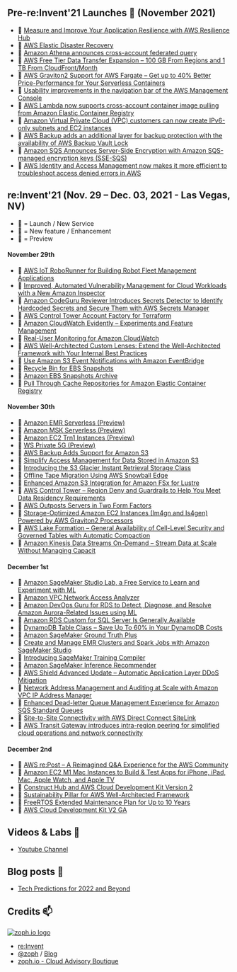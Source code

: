 ## Pre-re:Invent'21 Launches 🚀 (November 2021)

- 🚀 [Measure and Improve Your Application Resilience with AWS Resilience Hub](https://aws.amazon.com/blogs/aws/monitor-and-improve-your-application-resiliency-with-resilience-hub/)
- 🚀 [AWS Elastic Disaster Recovery](https://aws.amazon.com/blogs/aws/scalable-cost-effective-disaster-recovery-in-the-cloud/)
- 🍫 [Amazon Athena announces cross-account federated query](https://aws.amazon.com/about-aws/whats-new/2021/11/amazon-athena-announces-cross-account-federated-query/)
- 🍫 [AWS Free Tier Data Transfer Expansion – 100 GB From Regions and 1 TB From CloudFront/Month](https://aws.amazon.com/blogs/aws/aws-free-tier-data-transfer-expansion-100-gb-from-regions-and-1-tb-from-amazon-cloudfront-per-month/)
- 🍫 [AWS Graviton2 Support for AWS Fargate – Get up to 40% Better Price-Performance for Your Serverless Containers](https://aws.amazon.com/blogs/aws/announcing-aws-graviton2-support-for-aws-fargate-get-up-to-40-better-price-performance-for-your-serverless-containers/)
- 🍫 [Usability improvements in the navigation bar of the AWS Management Console](https://aws.amazon.com/about-aws/whats-new/2021/11/aws-management-console-navigation-bar-improvements/)
- 🍫 [AWS Lambda now supports cross-account container image pulling from Amazon Elastic Container Registry](https://aws.amazon.com/about-aws/whats-new/2021/11/aws-lambda-support-cross-account-image-amazon-elastic-container-registry/)
- 🍫 [Amazon Virtual Private Cloud (VPC) customers can now create IPv6-only subnets and EC2 instances](https://aws.amazon.com/about-aws/whats-new/2021/11/amazon-virtual-private-cloud-ipv6-subnets-ec2-instances/)
- 🍫 [AWS Backup adds an additional layer for backup protection with the availability of AWS Backup Vault Lock](https://aws.amazon.com/about-aws/whats-new/2021/10/aws-backup-backup-protection-aws-backup-vault-lock/)
- 🍫 [Amazon SQS Announces Server-Side Encryption with Amazon SQS-managed encryption keys (SSE-SQS)](https://aws.amazon.com/about-aws/whats-new/2021/11/amazon-sqs-server-side-encryption-keys-sse/)
- 🍫 [AWS Identity and Access Management now makes it more efficient to troubleshoot access denied errors in AWS](https://aws.amazon.com/about-aws/whats-new/2021/11/aws-identity-access-management-efficient-troubleshoot-error/)

## re:Invent'21 (Nov. 29 – Dec. 03, 2021 - Las Vegas, NV)

- 🚀 = Launch / New Service
- 🍫 = New feature / Enhancement
- 🌊 = Preview
#### November 29th

- 🌊 [AWS IoT RoboRunner for Building Robot Fleet Management Applications](https://aws.amazon.com/blogs/aws/preview-aws-iot-roborunner-for-building-robot-fleet-management-applications/)
- 🚀 [Improved, Automated Vulnerability Management for Cloud Workloads with a New Amazon Inspector](https://aws.amazon.com/blogs/aws/improved-automated-vulnerability-management-for-cloud-workloads-with-a-new-amazon-inspector/)
- 🍫 [Amazon CodeGuru Reviewer Introduces Secrets Detector to Identify Hardcoded Secrets and Secure Them with AWS Secrets Manager](https://aws.amazon.com/blogs/aws/codeguru-reviewer-secrets-detector-identify-hardcoded-secrets/)
- 🍫 [AWS Control Tower Account Factory for Terraform](https://aws.amazon.com/blogs/aws/new-aws-control-tower-account-factory-for-terraform/)
- 🍫 [Amazon CloudWatch Evidently – Experiments and Feature Management](https://aws.amazon.com/blogs/aws/cloudwatch-evidently/)
- 🍫 [Real-User Monitoring for Amazon CloudWatch](https://aws.amazon.com/blogs/aws/cloudwatch-rum/)
- 🍫 [AWS Well-Architected Custom Lenses: Extend the Well-Architected Framework with Your Internal Best Practices](https://aws.amazon.com/blogs/aws/well-architected-custom-lenses-internal-best-practices/)
- 🍫 [Use Amazon S3 Event Notifications with Amazon EventBridge](https://aws.amazon.com/blogs/aws/new-use-amazon-s3-event-notifications-with-amazon-eventbridge/)
- 🍫 [Recycle Bin for EBS Snapshots](https://aws.amazon.com/blogs/aws/new-recycle-bin-for-ebs-snapshots/)
- 🍫 [Amazon EBS Snapshots Archive](https://aws.amazon.com/blogs/aws/new-amazon-ebs-snapshots-archive/)
- 🍫 [Pull Through Cache Repositories for Amazon Elastic Container Registry](https://aws.amazon.com/blogs/aws/announcing-pull-through-cache-repositories-for-amazon-elastic-container-registry/)

#### November 30th

- 🌊 [Amazon EMR Serverless (Preview)](https://aws.amazon.com/about-aws/whats-new/2021/11/amazon-emr-serverless-preview/)
- 🌊 [Amazon MSK Serverless (Preview)](https://aws.amazon.com/about-aws/whats-new/2021/11/amazon-msk-serverless-public-preview/)
- 🌊 [Amazon EC2 Trn1 Instances (Preview)](https://aws.amazon.com/about-aws/whats-new/2021/11/amazon-ec2-trn1-instances/)
- 🌊 [WS Private 5G (Preview)](https://aws.amazon.com/about-aws/whats-new/2021/11/preview-aws-private-5g/)
- 🌊 [AWS Backup Adds Support for Amazon S3](https://aws.amazon.com/blogs/aws/preview-aws-backup-adds-support-for-amazon-s3/)
- 🍫 [Simplify Access Management for Data Stored in Amazon S3](https://aws.amazon.com/blogs/aws/new-simplify-access-management-for-data-stored-in-amazon-s3/)
- 🍫 [Introducing the S3 Glacier Instant Retrieval Storage Class](https://aws.amazon.com/blogs/aws/amazon-s3-glacier-is-the-best-place-to-archive-your-data-introducing-the-s3-glacier-instant-retrieval-storage-class/)
- 🍫 [Offline Tape Migration Using AWS Snowball Edge](https://aws.amazon.com/blogs/aws/new-offline-tape-migration-using-aws-snowball-edge/)
- 🍫 [Enhanced Amazon S3 Integration for Amazon FSx for Lustre](https://aws.amazon.com/blogs/aws/enhanced-amazon-s3-integration-for-amazon-fsx-for-lustre/)
- 🍫 [AWS Control Tower – Region Deny and Guardrails to Help You Meet Data Residency Requirements](https://aws.amazon.com/blogs/aws/new-for-aws-control-tower-region-deny-and-guardrails-to-help-you-meet-data-residency-requirements/)
- 🍫 [AWS Outposts Servers in Two Form Factors](https://aws.amazon.com/blogs/aws/new-aws-outposts-servers-in-two-form-factors/)
- 🍫 [Storage-Optimized Amazon EC2 Instances (Im4gn and Is4gen) Powered by AWS Graviton2 Processors](https://aws.amazon.com/blogs/aws/new-storage-optimized-amazon-ec2-instances-im4gn-and-is4gen-powered-by-aws-graviton2-processors/)
- 🍫 [AWS Lake Formation – General Availability of Cell-Level Security and Governed Tables with Automatic Compaction](https://aws.amazon.com/blogs/aws/aws-lake-formation-general-availability-of-cell-level-security-and-governed-tables-with-automatic-compaction/)
- 🍫 [Amazon Kinesis Data Streams On-Demand – Stream Data at Scale Without Managing Capacit](https://aws.amazon.com/blogs/aws/amazon-kinesis-data-streams-on-demand-stream-data-at-scale-without-managing-capacity/)

#### December 1st

- 🌊 [Amazon SageMaker Studio Lab, a Free Service to Learn and Experiment with ML](https://aws.amazon.com/blogs/aws/now-in-preview-amazon-sagemaker-studio-lab-a-free-service-to-learn-and-experiment-with-ml/)
- 🚀 [Amazon VPC Network Access Analyzer](https://aws.amazon.com/blogs/aws/new-amazon-vpc-network-access-analyzer/)
- 🍫 [Amazon DevOps Guru for RDS to Detect, Diagnose, and Resolve Amazon Aurora-Related Issues using ML](https://aws.amazon.com/blogs/aws/new-amazon-devops-guru-for-rds-to-detect-diagnose-and-resolve-amazon-aurora-related-issues-using-ml/)
- 🍫 [Amazon RDS Custom for SQL Server Is Generally Available](https://aws.amazon.com/blogs/aws/new-amazon-rds-custom-for-sql-server-is-generally-available/)
- 🍫 [DynamoDB Table Class – Save Up To 60% in Your DynamoDB Costs](https://aws.amazon.com/blogs/aws/new-dynamodb-table-class-save-up-to-60-in-your-dynamodb-costs/)
- 🍫 [Amazon SageMaker Ground Truth Plus](https://aws.amazon.com/blogs/aws/announcing-amazon-sagemaker-ground-truth-plus/)
- 🍫 [Create and Manage EMR Clusters and Spark Jobs with Amazon SageMaker Studio](https://aws.amazon.com/blogs/aws/new-create-and-manage-emr-clusters-and-spark-jobs-with-amazon-sagemaker-studio/)
- 🍫 [Introducing SageMaker Training Compiler](https://aws.amazon.com/blogs/aws/new-introducing-sagemaker-training-compiler/)
- 🍫 [Amazon SageMaker Inference Recommender](https://aws.amazon.com/blogs/aws/announcing-amazon-sagemaker-inference-recommender/)
- 🍫 [AWS Shield Advanced Update – Automatic Application Layer DDoS Mitigation](https://aws.amazon.com/blogs/aws/aws-shield-advanced-update-automatic-application-layer-ddos-mitigation/)
- 🍫 [Network Address Management and Auditing at Scale with Amazon VPC IP Address Manager](https://aws.amazon.com/blogs/aws/network-address-management-and-auditing-at-scale-with-amazon-vpc-ip-address-manager/)
- 🍫 [Enhanced Dead-letter Queue Management Experience for Amazon SQS Standard Queues](https://aws.amazon.com/blogs/aws/enhanced-dlq-management-sqs/)
- 🍫 [Site-to-Site Connectivity with AWS Direct Connect SiteLink](https://aws.amazon.com/blogs/aws/new-site-to-site-connectivity-with-aws-direct-connect-sitelink/)
- 🍫 [AWS Transit Gateway introduces intra-region peering for simplified cloud operations and network connectivity](https://aws.amazon.com/about-aws/whats-new/2021/12/aws-transit-gateway-intra-region-cloud-network/)

#### December 2nd

- 🚀 [AWS re:Post – A Reimagined Q&A Experience for the AWS Community](https://aws.amazon.com/blogs/aws/aws-repost-a-reimagined-qa-experience-for-the-aws-community/)
- 🍫 [Amazon EC2 M1 Mac Instances to Build & Test Apps for iPhone, iPad, Mac, Apple Watch, and Apple TV](https://aws.amazon.com/blogs/aws/use-amazon-ec2-m1-mac-instances-to-build-test-macos-ios-ipados-tvos-and-watchos-apps/)
- 🍫 [Construct Hub and AWS Cloud Development Kit Version 2](https://aws.amazon.com/blogs/aws/announcing-general-availability-of-construct-hub-and-aws-cloud-development-kit-version-2/)
- 🍫 [Sustainability Pillar for AWS Well-Architected Framework](https://aws.amazon.com/blogs/aws/sustainability-pillar-well-architected-framework/)
- 🍫 [FreeRTOS Extended Maintenance Plan for Up to 10 Years](https://aws.amazon.com/blogs/aws/new-freertos-extended-maintenance-plan-for-up-to-10-years/)
- 🍫 [AWS Cloud Development Kit V2 GA](https://aws.amazon.com/cdk/)

## Videos & Labs 🍿

- [Youtube Channel](https://www.youtube.com/c/amazonwebservices/videos)

## Blog posts 📰

- [Tech Predictions for 2022 and Beyond](https://www.allthingsdistributed.com/2021/12/tech-prediction-for-2022-and-beyond.html)

## Credits 📫

[![zoph.io logo](https://zoph.io/img/logo-right.png)](https://zoph.io)
* [re:Invent](https://reinvent.awsevents.com/)
* [@zoph](https://twitter.com/zoph) / [Blog](https://zoph.me/)
* [zoph.io - Cloud Advisory Boutique](https://zoph.io)

